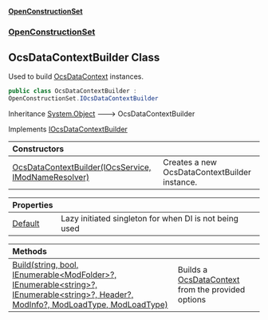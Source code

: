 #### [OpenConstructionSet](index.md 'index')
### [OpenConstructionSet](index.md#OpenConstructionSet 'OpenConstructionSet')
## OcsDataContextBuilder Class
Used to build [OcsDataContext](3CnFB+gVLALvXc7mqWGM8Q.md 'OpenConstructionSet.Data.OcsDataContext') instances.  
```csharp
public class OcsDataContextBuilder :
OpenConstructionSet.IOcsDataContextBuilder
```

Inheritance [System.Object](https://docs.microsoft.com/en-us/dotnet/api/System.Object 'System.Object') &#129106; OcsDataContextBuilder  

Implements [IOcsDataContextBuilder](r4RI8NnQPrFwlGRexUtVqQ.md 'OpenConstructionSet.IOcsDataContextBuilder')  

| Constructors | |
| :--- | :--- |
| [OcsDataContextBuilder(IOcsService, IModNameResolver)](ptSnVmHh5omcxXH1DNF6Hw.md 'OpenConstructionSet.OcsDataContextBuilder.OcsDataContextBuilder(OpenConstructionSet.IOcsService, OpenConstructionSet.IO.Discovery.IModNameResolver)') | Creates a new OcsDataContextBuilder instance.<br/> |

| Properties | |
| :--- | :--- |
| [Default](ZOofc9eXLyzJ8GlzWL6tXw.md 'OpenConstructionSet.OcsDataContextBuilder.Default') | Lazy initiated singleton for when DI is not being used<br/> |

| Methods | |
| :--- | :--- |
| [Build(string, bool, IEnumerable&lt;ModFolder&gt;?, IEnumerable&lt;string&gt;?, IEnumerable&lt;string&gt;?, Header?, ModInfo?, ModLoadType, ModLoadType)](5zXK0cMpuVjyEQ0WlrU3gQ.md 'OpenConstructionSet.OcsDataContextBuilder.Build(string, bool, System.Collections.Generic.IEnumerable&lt;OpenConstructionSet.Models.ModFolder&gt;?, System.Collections.Generic.IEnumerable&lt;string&gt;?, System.Collections.Generic.IEnumerable&lt;string&gt;?, OpenConstructionSet.Models.Header?, OpenConstructionSet.Models.ModInfo?, OpenConstructionSet.Models.ModLoadType, OpenConstructionSet.Models.ModLoadType)') | Builds a [OcsDataContext](3CnFB+gVLALvXc7mqWGM8Q.md 'OpenConstructionSet.Data.OcsDataContext') from the provided options<br/> |
